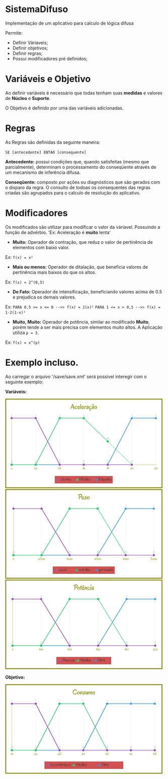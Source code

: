 # SistemaDifuso

Implementação de um aplicativo para calculo de lógica difusa

Permite:

* Definir Váriaveis;
* Definir objetivos;
* Definir regras;
* Possui modificadores pré definidos;


# Variáveis e Objetivo

Ao definir variáveis é necessário que todas tenham suas **medidas** e valores de **Núcleo** e **Suporte**.

O Objetivo é definido por uma das variáveis adicionadas.

# Regras

As Regras são definidas da seguinte maneira:

`SE [antecedente] ENTAO [consequente]`

**Antecedente:** possui condições que, quando satisfeitas (mesmo que parcialmente), determinam o processamento do conseqüente através de um mecanismo de inferência difusa.

**Conseqüente:** composto por ações ou diagnósticos que são gerados com o disparo da regra. O consulto de todoas os consequentes das regras criadas são agrupados para o calculo de resolução do aplicativo.

# Modificadores

Os modificados são utilizar para modificar o valor da váriavel. Possuindo a função de advérbio. 'Ex: Aceleração é **muito** lenta'

* **Muito:** Operador de contração, que reduz o valor de pertinência de elementos com baixo valor.

Ex: `f(x) = x²`

* **Mais ou menos:** Operador de ditalação, que beneficia valores de pertinência mais baixos do que os altos.

Ex: `f(x) = 2^(0,5)`

* **De Fato:** Operador de intensificação, beneficiando valores acima de 0.5 e prejudica os demais valores.

Ex: 
`PARA 0,5 >= x <= 0 -->> f(x) = 2(x)²`
`PARA 1 <= x > 0,5 -->> f(x) = 1-2(1-x)²`

* **Muito, Muito:** Operador de potência, similar ao modificado **Muito**, porém tende a ser mais precisa com elementos muito altos. A Aplicação utiliza `p = 3`.

Ex: `f(x) = x^(p)`

# Exemplo incluso.

Ao carregar o arquivo '/save/save.xml' será possivel interegir com o seguinte exemplo:

**Variáveis:**

![](https://github.com/samuelgenio/SistemaDifuso/blob/master/save/aceleracao.png)
![](https://github.com/samuelgenio/SistemaDifuso/blob/master/save/peso.png)
![](https://github.com/samuelgenio/SistemaDifuso/blob/master/save/potencia.png)

**Objetivo:**

![](https://github.com/samuelgenio/SistemaDifuso/blob/master/save/consumo.png)
